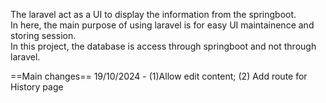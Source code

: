 The laravel act as a UI to display the information from the springboot.<br/>
In here, the main purpose of using laravel is for easy UI maintainence and storing session.<br/>
In this project, the database is access through springboot and not through laravel.<br/>

==Main changes==
19/10/2024 - (1)Allow edit content; (2) Add route for History page
